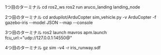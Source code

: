 1つ目のターミナル
cd ros2_ws
ros2 run aruco_landing landing_node

2つ目のターミナル
cd ardupilot/ArduCopter
sim_vehicle.py -v ArduCopter -f gazebo-iris --model JSON --map --console

3つ目のターミナル
ros2 launch mavros apm.launch fcu_url:="udp://127.0.0.1:14550@"

4つ目のターミナル
gz sim -v4 -r iris_runway.sdf
